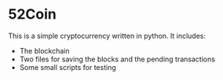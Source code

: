 # 52Coin
This is a simple cryptocurrency written in python.
It includes:
- The blockchain
- Two files for saving the blocks and the pending transactions
- Some small scripts for testing
